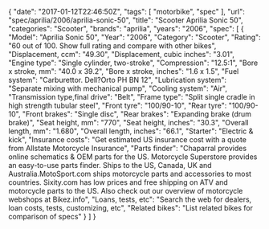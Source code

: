 {
    "date": "2017-01-12T22:46:50Z",
    "tags": [
        "motorbike",
        "spec"
    ],
    "url": "spec\/aprilia\/2006\/aprilia-sonic-50",
    "title": "Scooter Aprilia Sonic 50",
    "categories": "Scooter",
    "brands": "aprilia",
    "years": "2006",
    "spec": [
        {
            "Model": "Aprilia Sonic 50",
            "Year": "2006",
            "Category": "Scooter",
            "Rating": "60 out of 100. Show full rating and compare with other bikes",
            "Displacement, ccm": "49.30",
            "Displacement, cubic inches": "3.01",
            "Engine type": "Single cylinder, two-stroke",
            "Compression": "12.5:1",
            "Bore x stroke, mm": "40.0 x 39.2",
            "Bore x stroke, inches": "1.6 x 1.5",
            "Fuel system": "Carburettor. Dell?Orto PH BN 12",
            "Lubrication system": "Separate mixing with mechanical pump",
            "Cooling system": "Air",
            "Transmission type,final drive": "Belt",
            "Frame type": "Split single cradle in high strength tubular steel",
            "Front tyre": "100\/90-10",
            "Rear tyre": "100\/90-10",
            "Front brakes": "Single disc",
            "Rear brakes": "Expanding brake (drum brake)",
            "Seat height, mm": "770",
            "Seat height, inches": "30.3",
            "Overall length, mm": "1.680",
            "Overall length, inches": "66.1",
            "Starter": "Electric & kick",
            "Insurance costs": "Get estimated US insurance cost with a quote from Allstate Motorcycle Insurance",
            "Parts finder": "Chaparral provides online schematics & OEM parts for the US.   Motorcycle Superstore provides an easy-to-use parts finder. Ships to the US, Canada, UK and Australia.MotoSport.com ships motorcycle parts and accessories to most countries.    Sixity.com has low prices and free shipping on ATV and motorcycle parts to the US. Also check out our overview of motorcycle webshops at Bikez.info",
            "Loans, tests, etc": "Search the web for dealers, loan costs, tests, customizing, etc",
            "Related bikes": "List related bikes for comparison of specs"
        }
    ]
}